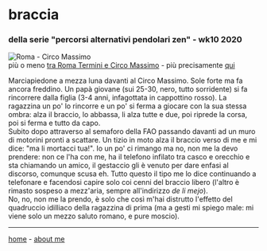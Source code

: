 # braccia
### della serie "percorsi alternativi pendolari zen" - wk10 2020  

![](https://drive.google.com/uc?id=1jZ3RyZscecJufHQH8eaNsaNZvzvcm6b- "Roma - Circo Massimo")  
più o meno [tra Roma Termini e Circo Massimo](/19wk37-papz-termini-circomassimo.md) - più precisamente [qui](https://drive.google.com/open?id=17AkcZ-kSqDk33pwxQ-r3hHxlNlBtMcNg&usp=sharing)  

Marciapiedone a mezza luna davanti al Circo Massimo. Sole forte ma fa ancora freddino. Un papà giovane (sui 25-30, nero, tutto sorridente) si fa rincorrere dalla figlia (3-4 anni, infagottata in cappottino rosso). La ragazzina un po' lo rincorre e un po' si ferma a giocare con la sua stessa ombra: alza il braccio, lo abbassa, li alza tutte e due, poi riprede la corsa, poi si ferma e tutto da capo.  
Subito dopo attraverso al semaforo della FAO passando davanti ad un muro di motorini pronti a scattare. Un tizio in moto alza il braccio verso di me e mi dice: "ma li mortacci tua!". Io un po' ci rimango ma no, non me la devo prendere: non ce l'ha con me, ha il telefono infilato tra casco e orecchio e sta chiamando un amico, il gestaccio gli è venuto per dare enfasi al discorso, comunque scusa eh. Tutto questo il tipo me lo dice continuando a telefonare e facendosi capire solo coi cenni del braccio libero (l'altro è rimasto sospeso a mezz'aria, sempre all'indirizzo *de li mejo*).  
No, no, non me la prendo, è solo che così m'hai distrutto l'effetto del quadruccio idilliaco della ragazzina di prima (ma a gesti mi spiego male: mi viene solo un mezzo saluto romano, e pure moscio).

---  
[home](/papz.md) - [about me](/aboutme.md)  
